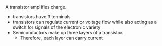 
A transistor amplifies charge.
- transistors have 3 terminals
- transistors can regulate current or voltage flow while also acting as a switch for signals of the electronic variety
- Semiconductors make up three layers of a transistor.
	- Therefore, each layer can carry current

